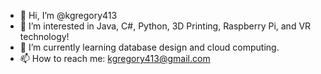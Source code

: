 - 👋 Hi, I’m @kgregory413
- 👀 I’m interested in Java, C#, Python, 3D Printing, Raspberry Pi, and VR technology!
- 🌱 I’m currently learning database design and cloud computing.
- 📫 How to reach me: kgregory413@gmail.com
